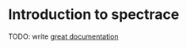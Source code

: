 # Introduction to spectrace

TODO: write [great documentation](http://jacobian.org/writing/what-to-write/)
